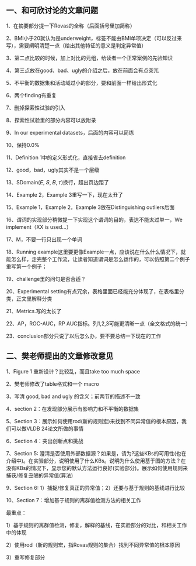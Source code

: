 ## 一、和可欣讨论的文章问题

1、在摘要部分提一下Rovas的全称（后面括号里加简称）

2、BMI小于20就认为是underweight，标签不能由BMI单项决定（可以反过来写），需要阐明清楚一点（给出其他特征的意义是判定异常值）

3、第二点比较的时候，加上对比的元组，给读者一个正常案例的先验知识

4、第三点放在good、bad、ugly的介绍之后，放在前面会有点突兀

5、不平衡的数据集和活动域过小的部分，要和前面一样给出形式化

6、两个finding有重复

7、删掉探索性试验的引入

8、探索性试验里的部分内容可以放附录

9、In our experimental datasets，后面的内容可以简练

10、保持0.0%

11、Definition 1中的定义形式化，直接省去definition

12、good，bad，ugly其实不是一个层级

13、SDomain(𝐸, 𝑆, 𝐵, 𝜏)换行，超出页边距了

14、Example 2，Example 3重写一下，现在太丑了

15、Example 1，Example 2，Example 3放在Distinguishing outliers后面

16、谓词的实现部分稍微提一下实现这个谓词的目的，表达不能太过单一，We implement（XX is used...）

17、M，不要一行只出现一个单词

18、Running example这里要更像Example一点，应该说在什么什么情况下，就能怎么样，走完整个工作流，让读者知道谓词是怎么运作的，可以仿照第二个例子重写第一个例子；

19、challenge里的问句是否合适？

20、Experimental setting有点冗余，表格里面已经能充分体现了，在表格里分类，正文里解释分类

21、Metrics.写的太长了

22、AP，ROC-AUC，RP AUC指标。列1,2,3可能更清晰一点（全文格式的统一）

23、conclusion部分只说了以后怎么办，要不要总结一下现在的工作

## 二、樊老师提出的文章修改意见

1、Figure 1 重新设计？比较乱，而且take too much space

2、樊老师修改了table格式和一个 macro

3、写清 good, bad and ugly 的含义；前两节的描述不一致

4、section 2：在发现部分展示有影响力和不平衡的数据集

5、Section 3：展示如何使用rod(新的规则宏)来找到不同异常值的根本原因，我们可以做VLDB 24论文所做的事情

6、Section 4：突出创新点和挑战

7、Section 5: 澄清是否使用外部数据源？如果是，请为?这些KBs的可用性(也在介绍中)。在实验部分，说明使用了什么KBs。说明为什么使用基于图的方法？在没有KBs的情况下，显示您的默认方法运行良好(实验部分)。展示如何使用规则来捕获/修复丑陋的异常值(算法)

9、Section 6: 1）捕捉/修复真正的异常值；2）还要与基于规则的基线进行比较

10、Section 7：增加基于规则的离群值检测方法的相关工作



最重点：

1）基于规则的离群值检测，修复，解释的基线，在实验部分的对比，和相关工作中的体现

2）使用rod（新的规则宏，指Rovas规则的集合）找到不同异常值的根本原因

3）重写修复部分